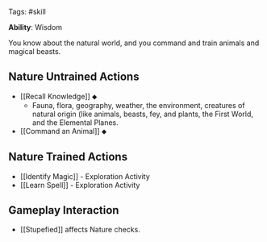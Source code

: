 Tags: #skill

**Ability**: Wisdom

You know about the natural world, and you command and train animals and magical beasts.

## Nature Untrained Actions

- [[Recall Knowledge]] ⬥
	- Fauna, flora, geography, weather, the environment, creatures of natural origin (like animals, beasts, fey, and plants, the First World, and the Elemental Planes.
- [[Command an Animal]] ⬥

## Nature Trained Actions

- [[Identify Magic]] - Exploration Activity
- [[Learn Spell]] - Exploration Activity

## Gameplay Interaction

- [[Stupefied]] affects Nature checks.